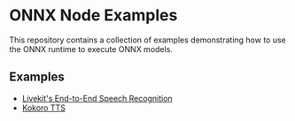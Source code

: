 # ONNX Node Examples

This repository contains a collection of examples demonstrating how to use the ONNX runtime to execute ONNX models.

## Examples
- [Livekit's End-to-End Speech Recognition](./src/end-of-turn.js)
- [Kokoro TTS](./src/kokoro-tts.js)

